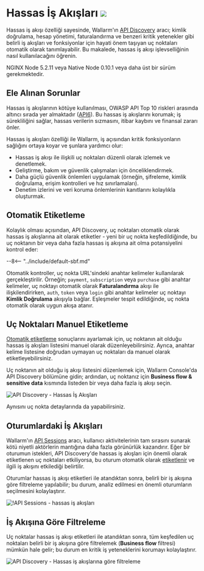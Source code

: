 # Hassas İş Akışları <a href="../../about-wallarm/subscription-plans/#waap-and-advanced-api-security"><img src="../../images/api-security-tag.svg" style="border: none;"></a>

Hassas iş akışı özelliği sayesinde, Wallarm'ın [API Discovery](overview.md) aracı; kimlik doğrulama, hesap yönetimi, faturalandırma ve benzeri kritik yetenekler gibi belirli iş akışları ve fonksiyonlar için hayati önem taşıyan uç noktaları otomatik olarak tanımlayabilir. Bu makalede, hassas iş akışı işlevselliğinin nasıl kullanılacağını öğrenin.

NGINX Node 5.2.11 veya Native Node 0.10.1 veya daha üst bir sürüm gerekmektedir.

## Ele Alınan Sorunlar

Hassas iş akışlarının kötüye kullanılması, OWASP API Top 10 riskleri arasında altıncı sırada yer almaktadır ([API6](https://owasp.org/API-Security/editions/2023/en/0xa6-unrestricted-access-to-sensitive-business-flows/)). Bu hassas iş akışlarını korumak; iş sürekliliğini sağlar, hassas verilerin sızmasını, itibar kaybını ve finansal zararı önler.

Hassas iş akışları özelliği ile Wallarm, iş açısından kritik fonksiyonların sağlığını ortaya koyar ve şunlara yardımcı olur:

* Hassas iş akışı ile ilişkili uç noktaları düzenli olarak izlemek ve denetlemek.
* Geliştirme, bakım ve güvenlik çalışmaları için önceliklendirmek.
* Daha güçlü güvenlik önlemleri uygulamak (örneğin, şifreleme, kimlik doğrulama, erişim kontrolleri ve hız sınırlamaları).
* Denetim izlerini ve veri koruma önlemlerinin kanıtlarını kolaylıkla oluşturmak.

## Otomatik Etiketleme

Kolaylık olması açısından, API Discovery, uç noktaları otomatik olarak hassas iş akışlarına ait olarak etiketler - yeni bir uç nokta keşfedildiğinde, bu uç noktanın bir veya daha fazla hassas iş akışına ait olma potansiyelini kontrol eder:

--8<-- "../include/default-sbf.md"

Otomatik kontroller, uç nokta URL'sindeki anahtar kelimeler kullanılarak gerçekleştirilir. Örneğin; `payment`, `subscription` veya `purchase` gibi anahtar kelimeler, uç noktayı otomatik olarak **Faturalandırma** akışı ile ilişkilendirirken, `auth`, `token` veya `login` gibi anahtar kelimeler uç noktayı **Kimlik Doğrulama** akışıyla bağlar. Eşleşmeler tespit edildiğinde, uç nokta otomatik olarak uygun akışa atanır.

## Uç Noktaları Manuel Etiketleme

[Otomatik etiketleme](#automatic-tagging) sonuçlarını ayarlamak için, uç noktanın ait olduğu hassas iş akışları listesini manuel olarak düzenleyebilirsiniz. Ayrıca, anahtar kelime listesine doğrudan uymayan uç noktaları da manuel olarak etiketleyebilirsiniz.

Uç noktanın ait olduğu iş akışı listesini düzenlemek için, Wallarm Console'da API Discovery bölümüne gidin; ardından, uç noktanız için **Business flow & sensitive data** kısmında listeden bir veya daha fazla iş akışı seçin.

![API Discovery - Hassas İş Akışları](../images/about-wallarm-waf/api-discovery/api-discovery-sbf.png)

Aynısını uç nokta detaylarında da yapabilirsiniz.

## Oturumlardaki İş Akışları

Wallarm'ın [API Sessions](../api-sessions/overview.md) aracı, kullanıcı aktivitelerinin tam sırasını sunarak kötü niyetli aktörlerin mantığına daha fazla görünürlük kazandırır. Eğer bir oturumun istekleri, API Discovery'de hassas iş akışları için önemli olarak etiketlenen uç noktaları etkiliyorsa, bu oturum otomatik olarak [etiketlenir](../api-sessions/exploring.md#sensitive-business-flows) ve ilgili iş akışını etkilediği belirtilir.

Oturumlar hassas iş akışı etiketleri ile atandıktan sonra, belirli bir iş akışına göre filtreleme yapılabilir; bu durum, analiz edilmesi en önemli oturumların seçilmesini kolaylaştırır.

![!API Sessions - hassas iş akışları](../images/api-sessions/api-sessions-sbf-no-select.png)

## İş Akışına Göre Filtreleme

Uç noktalar hassas iş akışı etiketleri ile atandıktan sonra, tüm keşfedilen uç noktaları belirli bir iş akışına göre filtrelemek (**Business flow** filtresi) mümkün hale gelir; bu durum en kritik iş yeteneklerini korumayı kolaylaştırır.

![API Discovery - Hassas iş akışlarına göre filtreleme](../images/about-wallarm-waf/api-discovery/api-discovery-sbf-filter.png)